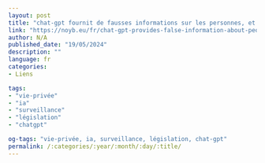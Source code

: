 ```yaml
---
layout: post
title: "chat-gpt fournit de fausses informations sur les personnes, et openai ne peut pas les corriger"
link: "https://noyb.eu/fr/chat-gpt-provides-false-information-about-people-and-openai-cant-correct-it"
author: N/A
published_date: "19/05/2024"
description: ""
language: fr
categories:
- Liens

tags:
- "vie-privée"
- "ia"
- "surveillance"
- "législation"
- "chatgpt"

og-tags: "vie-privée, ia, surveillance, législation, chat-gpt"
permalink: /:categories/:year/:month/:day/:title/
---
```

